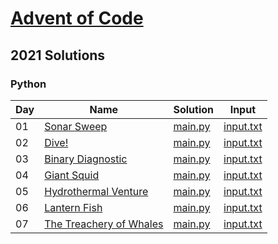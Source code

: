 # [Advent of Code](https://adventofcode.com/)

## 2021 Solutions
### Python

| Day | Name | Solution | Input |
| --- | ---  | ---      | ---   |
| 01 | [Sonar Sweep](https://adventofcode.com/2021/day/1) | [main.py](2021/python/day-01/main.py) | [input.txt](2021/python/day-01/input.txt) |
| 02 | [Dive!](https://adventofcode.com/2021/day/2) | [main.py](2021/python/day-02/main.py) | [input.txt](2021/python/day-02/input.txt) |
| 03 | [Binary Diagnostic](https://adventofcode.com/2021/day/3) | [main.py](2021/python/day-03/main.py) | [input.txt](2021/python/day-03/input.txt) |
| 04 | [Giant Squid](https://adventofcode.com/2021/day/4) | [main.py](2021/python/day-04/main.py) | [input.txt](2021/python/day-04/input.txt) |
| 05 | [Hydrothermal Venture](https://adventofcode.com/2021/day/5) | [main.py](2021/python/day-05/main.py) | [input.txt](2021/python/day-05/input.txt) |
| 06 | [Lantern Fish](https://adventofcode.com/2021/day/6) | [main.py](2021/python/day-06/main.py) | [input.txt](2021/python/day-06/input.txt) |
| 07 | [The Treachery of Whales](https://adventofcode.com/2021/day/7) | [main.py](2021/python/day-07/main.py) | [input.txt](2021/python/day-07/input.txt) |
